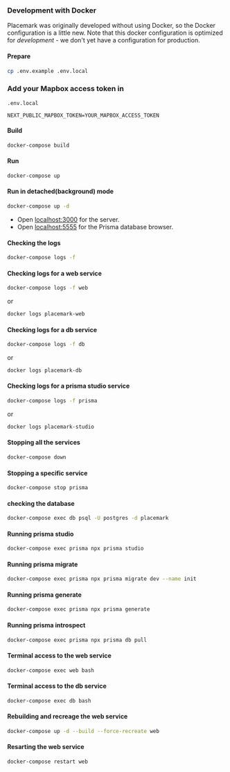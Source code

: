 ### Development with Docker

Placemark was originally developed without using Docker, so the Docker
configuration is a little new. Note that this docker configuration
is optimized for _development_ - we don't yet have a configuration
for production.


#### Prepare

```bash
cp .env.example .env.local
```

### Add your Mapbox access token  in 
``` .env.local ```

`NEXT_PUBLIC_MAPBOX_TOKEN=YOUR_MAPBOX_ACCESS_TOKEN`

#### Build

```bash
docker-compose build
```

#### Run

```bash
docker-compose up
```
#### Run in detached(background) mode 

```bash
docker-compose up -d
```


- Open [localhost:3000](http://localhost:3000/) for the server.
- Open [localhost:5555](http://localhost:5555/) for the Prisma database browser.


#### Checking the logs

```bash
docker-compose logs -f
```

#### Checking logs for a web service

```bash
docker-compose logs -f web 
```
or
```bash
docker logs placemark-web
```

#### Checking logs for a db service

```bash
docker-compose logs -f db 
```
or
```bash
docker logs placemark-db
```

#### Checking logs for a prisma studio service

```bash
docker-compose logs -f prisma 
```
or
```bash
docker logs placemark-studio
```

#### Stopping all the services

```bash 
docker-compose down
```

#### Stopping a specific service

```bash 
docker-compose stop prisma
```

#### checking the database

```bash 
docker-compose exec db psql -U postgres -d placemark
``` 

#### Running prisma studio

```bash 
docker-compose exec prisma npx prisma studio
```

#### Running prisma migrate

```bash
docker-compose exec prisma npx prisma migrate dev --name init
```

#### Running prisma generate

```bash
docker-compose exec prisma npx prisma generate
```

#### Running prisma introspect

```bash
docker-compose exec prisma npx prisma db pull
```


#### Terminal access to the web service

```bash
docker-compose exec web bash
```

#### Terminal access to the db service

```bash 
docker-compose exec db bash
```

#### Rebuilding and recreage the web service

```bash
docker-compose up -d --build --force-recreate web
```
#### Resarting the web service

```bash
docker-compose restart web
```


